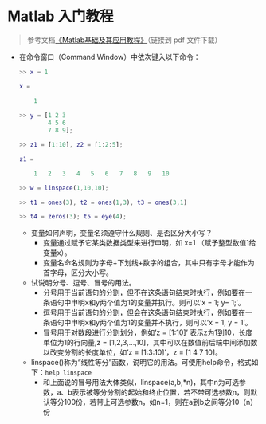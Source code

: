 # Matlab 入门教程
> 参考文档[《Matlab基础及其应用教程》](#welcome)（链接到 pdf 文件下载）

+ 在命令窗口（Command Window）中依次键入以下命令：
    ```matlab
    >> x = 1

    x = 

        1
        
    >> y = [1 2 3
            4 5 6
            7 8 9];

    >> z1 = [1:10], z2 = [1:2:5];

    z1 =

        1   2   3   4   5   6   7   8   9   10

    >> w = linspace(1,10,10);

    >> t1 = ones(3), t2 = ones(1,3), t3 = ones(3,1)

    >> t4 = zeros(3); t5 = eye(4);
    ```
    + 变量如何声明，变量名须遵守什么规则、是否区分大小写？
        - 变量通过赋予它某类数据类型来进行申明，如 x=1 （赋予整型数值1给变量x）。
        - 变量名命名规则为字母+下划线+数字的组合，其中只有字母才能作为首字母，区分大小写。
    + 试说明分号、逗号、冒号的用法。
        - 分号用于当前语句的分割，但不在这条语句结束时执行，例如要在一条语句中申明x和y两个值为1的变量并执行。则可以’x = 1; y= 1;’。
        - 逗号用于当前语句的分割，但会在这条语句结束时执行，例如要在一条语句中申明x和y两个值为1的变量并不执行，则可以’x = 1, y = 1’。
        - 冒号用于对数段进行分割划分，例如’z = [1:10]’ 表示z为1到10，长度单位为1的行向量,z = [1,2,3,…,10]，其中可以在数值前后端中间添加数以改变分割的长度单位，如’z = [1:3:10]’，z = [1 4 7 10]。
    + linspace()称为“线性等分”函数，说明它的用法。可使用help命令，格式如下：`help linspace`
        - 和上面说的冒号用法大体类似，linspace(a,b,*n)，其中n为可选参数，a、b表示被等分分割的起始和终止位置，若不带可选参数n，则默认等分100份，若带上可选参数n，如n=1，则在a到b之间等分10（n）份